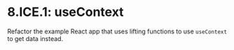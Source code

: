# 8.ICE.1: useContext

Refactor the example React app that uses lifting functions to use `useContext` to get data instead.



